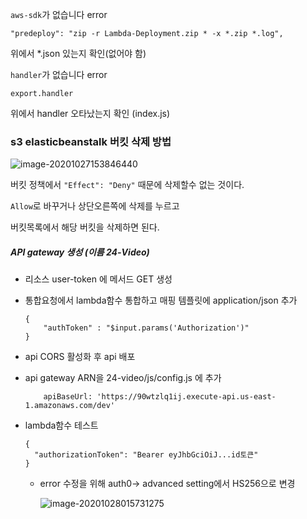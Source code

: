 `aws-sdk`가 없습니다 error

```
"predeploy": "zip -r Lambda-Deployment.zip * -x *.zip *.log",
```

위에서 *.json 있는지 확인(없어야 함)



`handler`가 없습니다 error

```
export.handler 
```

위에서 handler 오타났는지 확인 (index.js)



### s3 elasticbeanstalk 버킷 삭제 방법

![image-20201027153846440](E:\aws\images\버킷삭제)

버킷 정책에서 `"Effect": "Deny"` 때문에 삭제할수 없는 것이다.

`Allow`로 바꾸거나 상단오른쪽에 삭제를 누르고

버킷목록에서 해당 버킷을 삭제하면 된다.





##### API gateway 생성 (이름 24-Video)

- 리소스 user-token 에 메서드 GET 생성

- 통합요청에서 lambda함수 통합하고 매핑 템플릿에 application/json 추가

  ```
  {
      "authToken" : "$input.params('Authorization')"
  }
  ```

- api CORS 활성화 후 api 배포

- api gateway ARN을 24-video/js/config.js 에 추가

  ```
      apiBaseUrl: 'https://90wtzlq1ij.execute-api.us-east-1.amazonaws.com/dev'
  ```

  

- lambda함수 테스트

  ```
  {
    "authorizationToken": "Bearer eyJhbGciOiJ...id토큰"
  }
  ```

  - error 수정을 위해 auth0-> advanced setting에서 HS256으로 변경

    ![image-20201028015731275](E:\aws\images\hs256)

